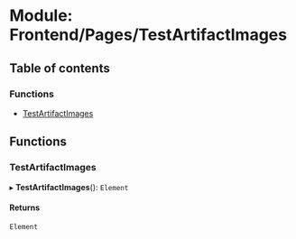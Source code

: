 # Module: Frontend/Pages/TestArtifactImages

## Table of contents

### Functions

- [TestArtifactImages](Frontend_Pages_TestArtifactImages.md#testartifactimages)

## Functions

### TestArtifactImages

▸ **TestArtifactImages**(): `Element`

#### Returns

`Element`
